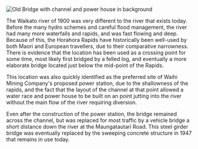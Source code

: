 ![Old Bridge with channel and power house in background](4.jpg)

The Waikato river of 1900 was very different to the river that exists today. Before the many hydro schemes and careful flood management, the river had many more waterfalls and rapids, and was fast flowing and deep. Because of this, the Horahora Rapids have historically been well-used by both Maori and European travellers, due to their comparative narrowness. There is evidence that the location has been used as a crossing point for some time, most likely first bridged by a felled log, and eventually a more elaborate bridge located just below the mid-point of the Rapids.

This location was also quickly identified as the preferred site of Waihi Mining Company's proposed power station, due to the shallowness of the rapids, and the fact that the layout of the channel at that point allowed a water race and power house to be built on an point jutting into the river without the main flow of the river requiring diversion.

Even after the construction of the power station, the bridge remained across the channel, but was replaced for most traffic by a vehicle bridge a short distance down the river at the Maungatautari Road. This steel girder bridge was eventually replaced by the sweeping concrete structure in 1947 that remains in use today.